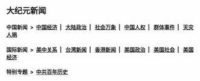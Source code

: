 ## 大纪元新闻

#### 中国新闻 &nbsp;>&nbsp; [中国经济](indexes/ncid283/README.md?10012045) &nbsp;| &nbsp; [大陆政治](indexes/ncid277/README.md?10012045) &nbsp;| &nbsp; [社会万象](indexes/ncid282/README.md?10012045) &nbsp;| &nbsp; [中国人权](indexes/ncid278/README.md?10012045) &nbsp;| &nbsp; [群体事件](indexes/ncid279/README.md?10012045) &nbsp;| &nbsp; [天灾人祸](indexes/ncid280/README.md?10012045)

#### 国际新闻 &nbsp;>&nbsp; [美中关系](indexes/nf1412576/README.md?10012045) &nbsp;| &nbsp; [台湾新闻](indexes/ncid1349361/README.md?10012045) &nbsp;| &nbsp; [香港新闻](indexes/ncid1349362/README.md?10012045) &nbsp;| &nbsp; [美国政治](indexes/ncid1078159/README.md?10012045) &nbsp;| &nbsp; [美国社会](indexes/ncid1078160/README.md?10012045) &nbsp;| &nbsp; [美国经济](indexes/ncid1078158/README.md?10012045)

#### 特别专题 &nbsp;>&nbsp; [中共百年历史](https://github.com/easy2view/epoch-special/blob/master/README.md?10012045)  
